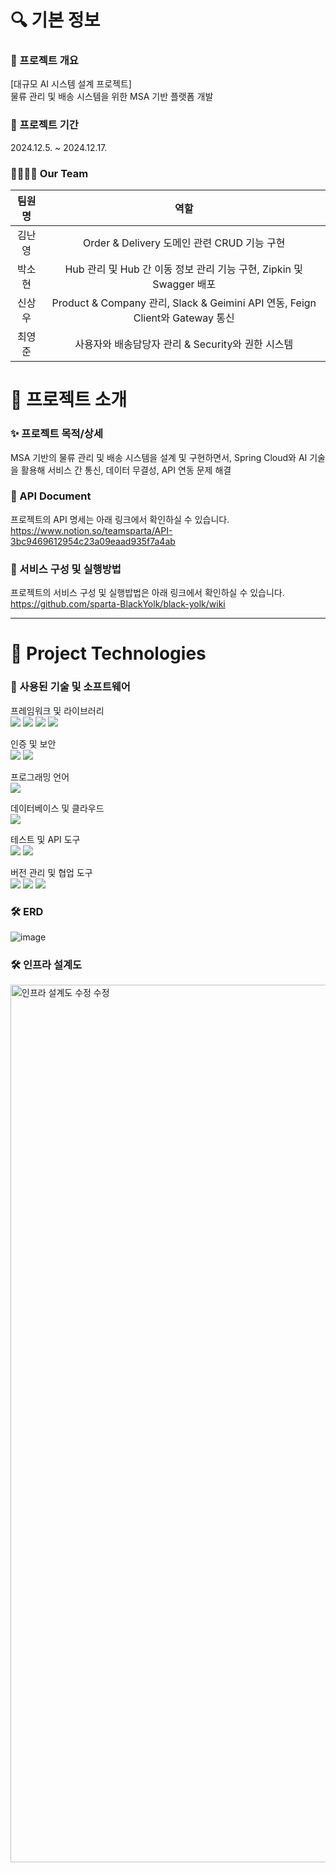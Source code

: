 # 🔍 기본 정보
### 🚀 프로젝트 개요
[대규모 AI 시스템 설계 프로젝트]<br>물류 관리 및 배송 시스템을 위한 MSA 기반 플랫폼 개발

### 📅 프로젝트 기간 
2024.12.5. ~ 2024.12.17.

### 👨‍👩‍👧‍👦 Our Team 
|팀원명|역할|
|:---:|:---:|
|김난영|Order & Delivery 도메인 관련 CRUD 기능 구현|
|박소현|Hub 관리 및 Hub 간 이동 정보 관리 기능 구현, Zipkin 및 Swagger 배포|
|신상우|Product & Company 관리, Slack & Geimini API 연동, Feign Client와 Gateway 통신|
|최영준| 사용자와 배송담당자 관리 & Security와 권한 시스템

# 📖 프로젝트 소개

### ✨ 프로젝트 목적/상세
MSA 기반의 물류 관리 및 배송 시스템을 설계 및 구현하면서, Spring Cloud와 AI 기술을 활용해 서비스 간 통신, 데이터 무결성, API 연동 문제 해결 

### 📂 API Document
프로젝트의 API 명세는 아래 링크에서 확인하실 수 있습니다. <br>
[https://www.notion.so/teamsparta/API-3bc9469612954c23a09eaad935f7a4ab
](https://nyunglog.notion.site/API-59a309cb02a34331ad96a25633496ad9?pvs=4)
### 📄 서비스 구성 및 실행방법
프로젝트의 서비스 구성 및 실행밥법은 아래 링크에서 확인하실 수 있습니다. <br>
https://github.com/sparta-BlackYolk/black-yolk/wiki

---

# 📖 Project Technologies
### 📝 사용된 기술 및 소프트웨어

프레임워크 및 라이브러리<br>
<img src="https://img.shields.io/badge/Spring-6DB33F?style=flat-square&logo=spring&logoColor=white"/> <img src="https://img.shields.io/badge/SpringBoot-6DB33F?style=flat-square&logo=springboot&logoColor=white"/> <img src="https://img.shields.io/badge/JPA-6DB33F?style=flat-square&logo=hibernate&logoColor=white"/> <img src="https://img.shields.io/badge/SpringDataJPA-6DB33F?style=flat-square&logo=spring&logoColor=white"/>

인증 및 보안<br>
<img src="https://img.shields.io/badge/JSONWebToken-000000?style=flat-square&logo=JsonWebToken&logoColor=white"/> <img src="https://img.shields.io/badge/SpringSecurity-6DB33F?style=flat-square&logo=SpringSecurity&logoColor=white"/>

프로그래밍 언어<br>
<img src="https://img.shields.io/badge/java-FF81F9?style=flat-square"/>

데이터베이스 및 클라우드<br>
<img src="https://img.shields.io/badge/PostgreSQL-4479A1?style=flat-square&logo=PostgreSQL&logoColor=white"/> 

테스트 및 API 도구<br>
<img src="https://img.shields.io/badge/Postman-FF6C37?style=flat-square&logo=Postman&logoColor=white"/>
<img src="https://img.shields.io/badge/Swagger-6DB33F?style=flat-square&logo=Swagger&logoColor=white"/>

버전 관리 및 협업 도구<br>
<img src="https://img.shields.io/badge/git-F05032?style=flat-square&logo=git&logoColor=white"/> <img src="https://img.shields.io/badge/github-181717?style=flat-square&logo=github&logoColor=white"/> <img src="https://img.shields.io/badge/Notion-000000?style=flat-square&logo=Notion&logoColor=white"/>

### 🛠 ERD
![image]()

### 🛠 인프라 설계도
<img width="1404" alt="인프라 설계도 수정 수정" src="https://github.com/user-attachments/assets/d5006b18-8e72-43f1-84dc-efb0436ec029" />

